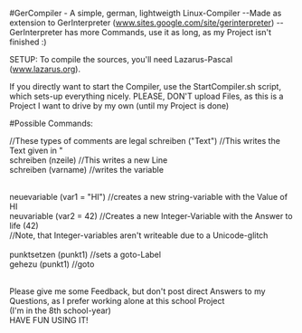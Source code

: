 #GerCompiler - A simple, german, lightweigth Linux-Compiler
--Made as extension to GerInterpreter (www.sites.google.com/site/gerinterpreter) 
--GerInterpreter has more Commands, use it as long, as my Project isn't finished :)

SETUP: To compile the sources, you'll need Lazarus-Pascal (www.lazarus.org).

If you directly want to start the Compiler, use the StartCompiler.sh script, which sets-up everything nicely.
PLEASE, DON'T upload Files, as this is a Project I want to drive by my own (until my Project is done)

#Possible Commands:


//These types of comments are legal
schreiben ("Text") //This writes the Text given in " </br>
schreiben (nzeile) //This writes a new Line </br>
schreiben (varname) //writes the variable </br> </br>

neuevariable (var1 = "HI") //creates a new string-variable with the Value of HI </br>
neuvariable (var2 = 42) //Creates a new Integer-Variable with the Answer to life (42) </br>
//Note, that Integer-variables aren't writeable due to a Unicode-glitch </br>
 </br>
punktsetzen (punkt1) //sets a goto-Label </br>
gehezu (punkt1) //goto </br>
 </br>

Please give me some Feedback, but don't post direct Answers to my Questions, as I prefer working alone at this school Project </br> (I'm in the 8th school-year)
 </br>
HAVE FUN USING IT!
